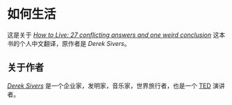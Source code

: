 # 如何生活

这是关于 [*How to Live: 27 conflicting answers and one weird conclusion*](https://sive.rs/h) 这本书的个人中文翻译，原作者是 *Derek Sivers*。

## 关于作者

[*Derek Sivers*](https://sive.rs/about) 是一个企业家，发明家，音乐家，世界旅行者，也是一个 [TED](https://www.ted.com/) 演讲者。
